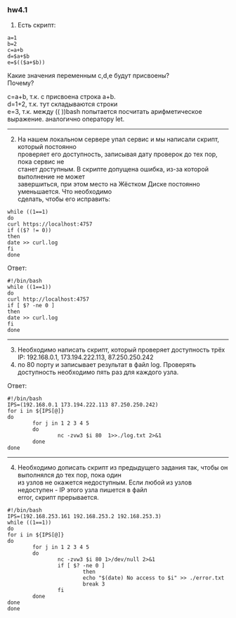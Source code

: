 ### hw4.1

1. Есть скрипт:  
```
a=1
b=2
c=a+b
d=$a+$b
e=$(($a+$b))
```
   
 Какие значения переменным c,d,e будут присвоены?  
 Почему?  

c=a+b, т.к. с присвоена строка a+b.  
d=1+2, т.к. тут складываются строки  
e=3, т.к. между ((  ))bash попытается посчитать арифметическое выражение. аналогично оператору let.  

---

2. На нашем локальном сервере упал сервис и мы написали скрипт, который постоянно  
проверяет его доступность, записывая дату проверок до тех пор, пока сервис не  
станет доступным. В скрипте допущена ошибка, из-за которой выполнение не может  
завершиться, при этом место на Жёстком Диске постоянно уменьшается. Что необходимо  
сделать, чтобы его исправить:
```
while ((1==1)
do
curl https://localhost:4757
if (($? != 0))
then
date >> curl.log
fi
done
```
Ответ:
```
#!/bin/bash
while ((1==1))
do
curl http://localhost:4757
if [ $? -ne 0 ]
then
date >> curl.log
fi
done
```
---

3. Необходимо написать скрипт, который проверяет доступность трёх IP: 192.168.0.1, 173.194.222.113, 87.250.250.242  
4. по 80 порту и записывает результат в файл log. Проверять доступность необходимо пять раз для каждого узла.  

Ответ:
```
#!/bin/bash
IPS=(192.168.0.1 173.194.222.113 87.250.250.242)
for i in ${IPS[@]}
do
        for j in 1 2 3 4 5
        do
                nc -zvw3 $i 80  1>>./log.txt 2>&1
        done
done
```
---

4. Необходимо дописать скрипт из предыдущего задания так, чтобы он выполнялся до тех пор, пока один  
из узлов не окажется недоступным. Если любой из узлов недоступен - IP этого узла пишется в файл  
error, скрипт прерывается.
```
#!/bin/bash
IPS=(192.168.253.161 192.168.253.2 192.168.253.3)
while ((1==1))
do
for i in ${IPS[@]}
do
        for j in 1 2 3 4 5
        do
                nc -zvw3 $i 80 1>/dev/null 2>&1
                if [ $? -ne 0 ]
                        then
                        echo "$(date) No access to $i" >> ./error.txt
                        break 3
                fi
        done
done
done
```
